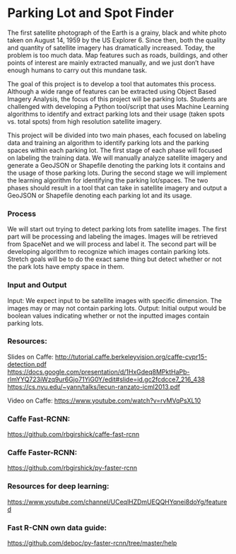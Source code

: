 # Parking Lot and Spot Finder
The first satellite photograph of the Earth is a grainy, black and white photo taken on August 14, 1959 by the US Explorer 6. Since then, both the quality and quantity of satellite imagery has dramatically increased. Today, the problem is too much data. Map features such as roads, buildings, and other points of interest are mainly extracted manually, and we just don’t have enough humans to carry out this mundane task.

The goal of this project is to develop a tool that automates this process. Although a wide range of features can be extracted using Object Based Imagery Analysis, the focus of this project will be parking lots. Students are challenged with developing a Python tool/script that uses Machine Learning algorithms to identify and extract parking lots and their usage (taken spots vs. total spots) from high resolution satellite imagery.

This project will be divided into two main phases, each focused on labeling data and training an algorithm to identify parking lots and the parking spaces within each parking lot. The first stage of each phase will focused on labeling the training data. We will manually analyze satellite imagery and generate a GeoJSON or Shapefile denoting the parking lots it contains and the usage of those parking lots. During the second stage we will implement the learning algorithm for identifying the parking lot/spaces. The two phases should result in a tool that can take in satellite imagery and output a GeoJSON or Shapefile denoting each parking lot and its usage. 

### Process
We will start out trying to detect parking lots from satellite images. The first part will be processing and labeling the images. Images will be retrieved from SpaceNet and we will process and label it. The second part will be developing algorithm to recognize which images contain parking lots. 
Stretch goals will be to do the exact same thing but detect whether or not the park lots have empty space in them.
### Input and Output
Input: We expect input to be satellite images with specific dimension. The images may or may not contain parking lots.
Output: Initial output would be boolean values indicating whether or not the inputted images contain parking lots.

### Resources:
Slides on Caffe:
http://tutorial.caffe.berkeleyvision.org/caffe-cvpr15-detection.pdf
https://docs.google.com/presentation/d/1HxGdeq8MPktHaPb-rlmYYQ723iWzq9ur6Gjo71YiG0Y/edit#slide=id.gc2fcdcce7_216_438
https://cs.nyu.edu/~yann/talks/lecun-ranzato-icml2013.pdf

Video on Caffe:
https://www.youtube.com/watch?v=rvMVqPsXL10

### Caffe Fast-RCNN: 
https://github.com/rbgirshick/caffe-fast-rcnn

### Caffe Faster-RCNN: 
https://github.com/rbgirshick/py-faster-rcnn

### Resources for deep learning:
https://www.youtube.com/channel/UCeqlHZDmUEQQHYqnei8doYg/featured

### Fast R-CNN own data guide:
https://github.com/deboc/py-faster-rcnn/tree/master/help
